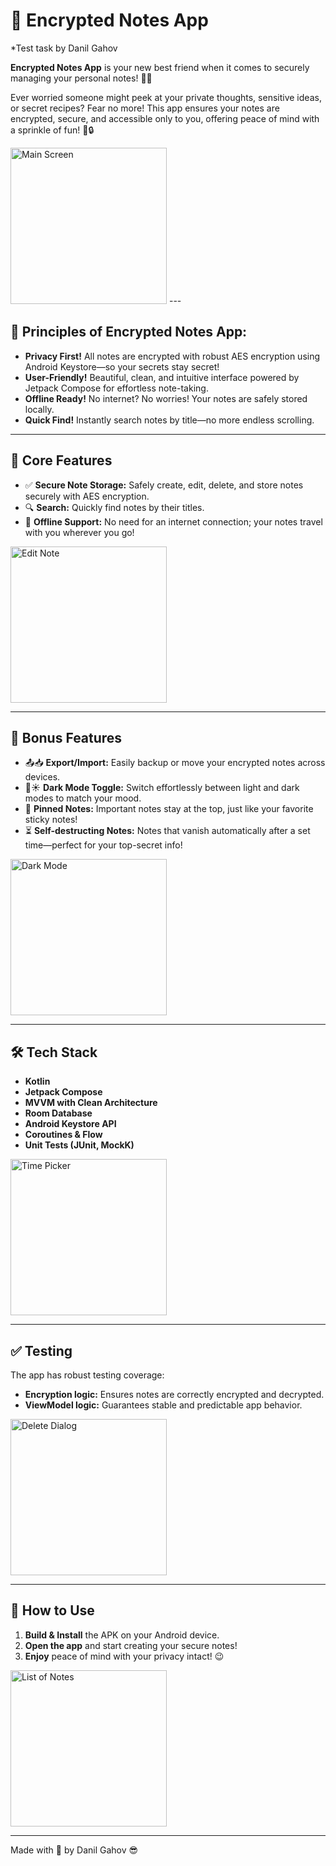 # 🔐 Encrypted Notes App
*Test task by Danil Gahov 

**Encrypted Notes App** is your new best friend when it comes to securely managing your personal notes! 📝✨

Ever worried someone might peek at your private thoughts, sensitive ideas, or secret recipes? Fear no more! 
This app ensures your notes are encrypted, secure, and accessible only to you, 
offering peace of mind with a sprinkle of fun! 🤫🔒

<img src="images/IMG1.png" alt="Main Screen" width="250"/>
---

## 🚀 Principles of Encrypted Notes App:

- **Privacy First!** All notes are encrypted with robust AES encryption using Android Keystore—so your secrets stay secret!
- **User-Friendly!** Beautiful, clean, and intuitive interface powered by Jetpack Compose for effortless note-taking.
- **Offline Ready!** No internet? No worries! Your notes are safely stored locally.
- **Quick Find!** Instantly search notes by title—no more endless scrolling.

---

## 🎯 Core Features

- ✅ **Secure Note Storage:** Safely create, edit, delete, and store notes securely with AES encryption.
- 🔍 **Search:** Quickly find notes by their titles.
- 🌙 **Offline Support:** No need for an internet connection; your notes travel with you wherever you go!

<img src="images/IMG2.png" alt="Edit Note" width="250"/>

---

## 🌟 Bonus Features

- 📤📥 **Export/Import:** Easily backup or move your encrypted notes across devices.
- 🌙☀️ **Dark Mode Toggle:** Switch effortlessly between light and dark modes to match your mood.
- 📌 **Pinned Notes:** Important notes stay at the top, just like your favorite sticky notes!
- ⏳ **Self-destructing Notes:** Notes that vanish automatically after a set time—perfect for your top-secret info!

<img src="images/IMG3.png" alt="Dark Mode" width="250"/>

---

## 🛠 Tech Stack

- **Kotlin**
- **Jetpack Compose** 
- **MVVM with Clean Architecture**
- **Room Database**
- **Android Keystore API**
- **Coroutines & Flow**
- **Unit Tests (JUnit, MockK)**

<img src="images/IMG4.png" alt="Time Picker" width="250"/>

---

## ✅ Testing

The app has robust testing coverage:
- **Encryption logic:** Ensures notes are correctly encrypted and decrypted.
- **ViewModel logic:** Guarantees stable and predictable app behavior.

<img src="images/IMG5.png" alt="Delete Dialog" width="250"/>

---

## 🚦 How to Use

1. **Build & Install** the APK on your Android device.
2. **Open the app** and start creating your secure notes!
3. **Enjoy** peace of mind with your privacy intact! 😉

<img src="images/IMG6.png" alt="List of Notes" width="250"/>

---

Made with 🔐 by Danil Gahov 😎
